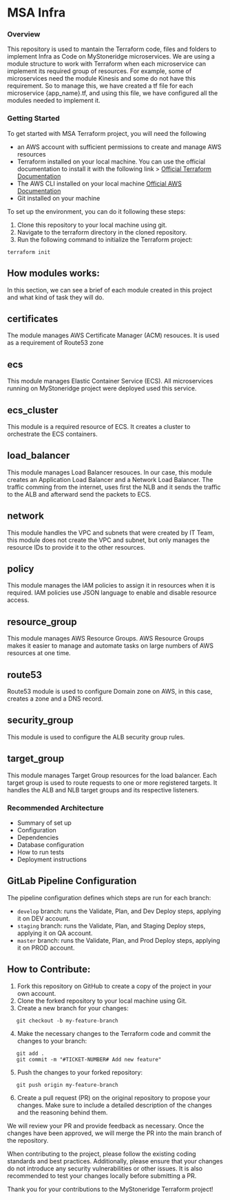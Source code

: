 # MSA Infra #

### Overview ###

This repository is used to mantain the Terraform code, files and folders to implement Infra as Code on MyStoneridge microservices. 
We are using a module structure to work with Terraform when each microservice can implement its required group of resources. For example, some of microservices need the module Kinesis and some do not have this requirement. So to manage this, we have created a tf file for each microservice {app_name}.tf, and using this file, we have configured all the modules needed to implement it. 



### Getting Started ###

To get started with MSA Terraform project, you will need the following

* an AWS account with sufficient permissions to create and manage AWS resources
* Terraform installed on your local machine. You can use the official documentation to install it with the following link >  [Official Terraform Documentation](https://developer.hashicorp.com/terraform/tutorials/aws-get-started/install-cli)
* The AWS CLI installed on your local machine [Official AWS Documentation](https://docs.aws.amazon.com/cli/latest/userguide/getting-started-install.html)
* Git installed on your machine

To set up the environment, you can do it following these steps: 

1. Clone this repository to your local machine using git. 
2. Navigate to the terraform directory in the cloned repository.
3. Run the following command to initialize the Terraform project: 

```terraform init```


## How modules works:
In this section, we can see a brief of each module created in this project and what kind of task they will do. 

## certificates
The module manages AWS Certificate Manager (ACM) resouces. It is used as a requirement of Route53 zone 

## ecs
This module manages Elastic Container Service (ECS). All microservices running on MyStoneridge project were deployed used this service. 

## ecs_cluster
This module is a required resource of ECS. It creates a cluster to orchestrate the ECS containers. 

## load_balancer
This module manages Load Balancer resouces. In our case, this module creates an Application Load Balancer and a Network Load Balancer. The traffic comming from the internet, uses first the NLB and it sends the traffic to the ALB and afterward send the packets to ECS.  

## network
This module handles the VPC and subnets that were created by IT Team, this module does not create the VPC and subnet, but only manages the resource IDs to provide it to the other resources. 

## policy
This module manages the IAM policies to assign it in resources when it is required. IAM policies use JSON language to enable and disable resource access. 

## resource_group
This module manages AWS Resource Groups. AWS Resource Groups makes it easier to manage and automate tasks on large numbers of AWS resources at one time.

## route53
Route53 module is used to configure Domain zone on AWS, in this case, creates a zone and a DNS record.  

## security_group
This module is used to configure the ALB security group rules.

## target_group
This module manages Target Group resources for the load balancer. Each target group is used to route requests to one or more registered targets. It handles the ALB and NLB target groups and its respective listeners.

### Recommended Architecture ###

* Summary of set up
* Configuration
* Dependencies
* Database configuration
* How to run tests
* Deployment instructions

## GitLab Pipeline Configuration

The pipeline configuration defines which steps are run for each branch:

- `develop` branch: runs the Validate, Plan, and Dev Deploy steps, applying it on DEV account.
- `staging` branch: runs the Validate, Plan, and Staging Deploy steps, applying it on QA account.
- `master` branch: runs the Validate, Plan, and Prod Deploy steps, applying it on PROD account.

## How to Contribute:

1. Fork this repository on GitHub to create a copy of the project in your own account.
2. Clone the forked repository to your local machine using Git.
3. Create a new branch for your changes:

```
   git checkout -b my-feature-branch
```
4. Make the necessary changes to the Terraform code and commit the changes to your branch:

```
   git add .
   git commit -m "#TICKET-NUMBER# Add new feature"
```

5. Push the changes to your forked repository:

```
   git push origin my-feature-branch
```

6. Create a pull request (PR) on the original repository to propose your changes. Make sure to include a detailed description of the changes and the reasoning behind them.

We will review your PR and provide feedback as necessary. Once the changes have been approved, we will merge the PR into the main branch of the repository.

When contributing to the project, please follow the existing coding standards and best practices. Additionally, please ensure that your changes do not introduce any security vulnerabilities or other issues. It is also recommended to test your changes locally before submitting a PR.

Thank you for your contributions to the MyStoneridge Terraform project!
